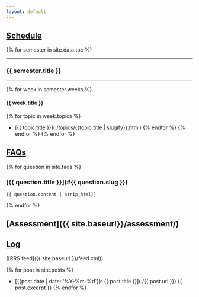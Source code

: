```yaml
---
layout: default
---
```


## [Schedule](#schedule)


{% for semester in site.data.toc %}

---

### {{ semester.title }}

---

{% for week in semester.weeks %}

#### {{ week.title }}
{% for topic in week.topics %}
- [{{ topic.title }}](./topics/{{topic.title | slugify}}.html)
{% endfor %}
{% endfor %}
{% endfor %}

## [FAQs](#faqs)

{% for question in site.faqs %}

### [{{ question.title }}](#{{ question.slug }})

```plaintext
{{ question.content | strip_html}}
```

{% endfor %}

## [Assessment]({{ site.baseurl}}/assessment/)

## [Log](#blog)

([RRS feed]({{ site.baseurl }}/feed.xml))

{% for post in site.posts %}
- [{{post.date | date: '%Y-%m-%d'}}: {{ post.title }}](./{{ post.url }})
  {{ post.excerpt }}
{% endfor %}

